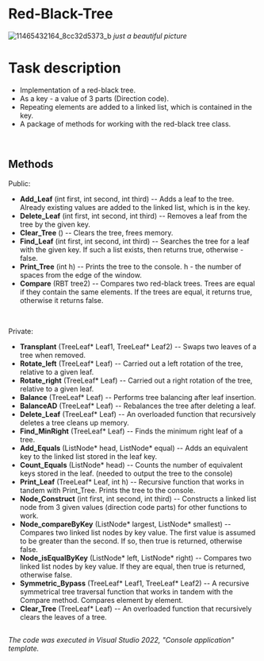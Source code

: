 # Red-Black-Tree
![11465432164_8cc32d5373_b](https://user-images.githubusercontent.com/76991612/205485435-05a90e88-9116-4c97-ae21-36025fd14acb.jpg)
*just a beautiful picture*
# Task description
 - Implementation of a red-black tree.
 - As a key - a value of 3 parts (Direction code).
 - Repeating elements are added to a linked list, which is contained in the key.
 - A package of methods for working with the red-black tree class.
 
 
 &nbsp;



## Methods
Public:
- **Add_Leaf** (int first, int second, int third)  -- Adds a leaf to the tree. Already existing values are added to the linked list, which is in the key. 
- **Delete_Leaf** (int first, int second, int third)  --  Removes a leaf from the tree by the given key.
- **Clear_Tree** ()  -- Clears the tree, frees memory.
- **Find_Leaf** (int first, int second, int third) -- Searches the tree for a leaf with the given key. If such a list exists, then returns true, otherwise - false.
- **Print_Tree** (int h) -- Prints the tree to the console. h - the number of spaces from the edge of the window.
- **Compare** (RBT tree2) -- Compares two red-black trees. Trees are equal if they contain the same elements. If the trees are equal, it returns true, otherwise it returns false.

 &nbsp;

Private:
- **Transplant** (TreeLeaf* Leaf1, TreeLeaf* Leaf2) -- Swaps two leaves of a tree when removed.
- **Rotate_left** (TreeLeaf* Leaf) -- Carried out a left rotation of the tree, relative to a given leaf.
- **Rotate_right** (TreeLeaf* Leaf) -- Carried out a right rotation of the tree, relative to a given leaf.
- **Balance** (TreeLeaf* Leaf) -- Performs tree balancing after leaf insertion.
- **BalanceAD** (TreeLeaf* Leaf) -- Rebalances the tree after deleting a leaf.
- **Delete_Leaf** (TreeLeaf* Leaf) -- An overloaded function that recursively deletes a tree cleans up memory.
- **Find_MinRight** (TreeLeaf* Leaf) -- Finds the minimum right leaf of a tree.
- **Add_Equals** (ListNode* head, ListNode* equal) -- Adds an equivalent key to the linked list stored in the leaf key.
- **Count_Equals** (ListNode* head) -- Counts the number of equivalent keys stored in the leaf. (needed to output the tree to the console)
- **Print_Leaf** (TreeLeaf* Leaf, int h) -- Recursive function that works in tandem with Print_Tree. Prints the tree to the console.
- **Node_Construct** (int first, int second, int third) -- Constructs a linked list node from 3 given values (direction code parts) for other functions to work.
- **Node_compareByKey** (ListNode* largest, ListNode* smallest) -- Compares two linked list nodes by key value. The first value is assumed to be greater than the second. If so, then true is returned, otherwise false.
- **Node_isEqualByKey** (ListNode* left, ListNode* right) -- Compares two linked list nodes by key value. If they are equal, then true is returned, otherwise false.
- **Symmetric_Bypass** (TreeLeaf* Leaf1, TreeLeaf* Leaf2) -- A recursive symmetrical tree traversal function that works in tandem with the Compare method. Compares element by element.
- **Clear_Tree** (TreeLeaf* Leaf) -- An overloaded function that recursively clears the leaves of a tree.

##
*The code was executed in Visual Studio 2022, "Console application" template.*
